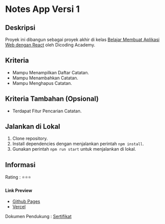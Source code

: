 # Notes App Versi 1

## Deskripsi

Proyek ini dibangun sebagai proyek akhir di kelas [Belajar Membuat Aplikasi Web dengan React](https://www.dicoding.com/academies/403) oleh Dicoding Academy.

## Kriteria

- Mampu Menampilkan Daftar Catatan.
- Mampu Menambahkan Catatan.
- Mampu Menghapus Catatan.

## Kriteria Tambahan (Opsional)

- Terdapat Fitur Pencarian Catatan.

## Jalankan di Lokal

1. Clone repository.
2. Install dependencies dengan menjalankan perintah ```npm install```.
3. Gunakan perintah ```npm run start``` untuk menjalankan di lokal.

## Informasi

Rating : ⭐⭐⭐

#### Link Preview

- [Github Pages](https://rasyadpras.github.io/Note-App/)
- [Vercel](note-app-rasyadpras.vercel.app/)

Dokumen Pendukung : [Sertifikat](https://www.dicoding.com/certificates/07Z6GJ4LYXQR)
